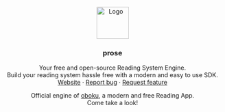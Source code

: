 <p align="center">
  <a 
  href="https://github.com/mbret/oboku">
    <img src="https://user-images.githubusercontent.com/1911240/99893449-bca35e00-2cc3-11eb-88c1-80b3190eb620.png" alt="Logo" width="75" height="75">
  </a>

  <h3 align="center">prose</h3>

  <p align="center">
    Your free and open-source Reading System Engine.
    <br/>Build your reading system hassle free with a modern and easy to use SDK.
    <br>
    <a href="https://prose-reader-doc.vercel.app/">Website</a>
    ·
    <a href="https://github.com/mbret/prose-reader/issues/new">Report bug</a>
    ·
    <a href="https://github.com/mbret/prose-reader/issues/new">Request feature</a>
  </p>

   <p align="center">
    Official engine of <a href="https://oboku.me/">oboku</a>, a modern and free Reading App. 
    <br/>
    Come take a look!
  </p>
</p>
